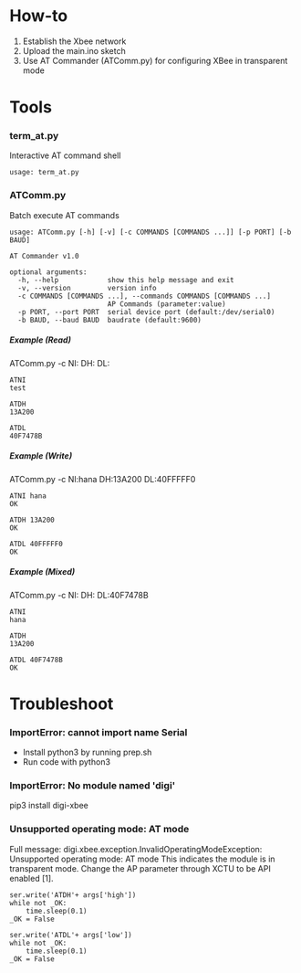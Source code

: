 How-to
=
1. Establish the Xbee network
2. Upload the main.ino sketch
3. Use AT Commander (ATComm.py) for configuring XBee in transparent mode

Tools
=
### term_at.py
Interactive AT command shell

    usage: term_at.py
    
### ATComm.py
Batch execute AT commands

    usage: ATComm.py [-h] [-v] [-c COMMANDS [COMMANDS ...]] [-p PORT] [-b BAUD]

    AT Commander v1.0

    optional arguments:
      -h, --help            show this help message and exit
      -v, --version         version info
      -c COMMANDS [COMMANDS ...], --commands COMMANDS [COMMANDS ...]
                            AP Commands (parameter:value)
      -p PORT, --port PORT  serial device port (default:/dev/serial0)
      -b BAUD, --baud BAUD  baudrate (default:9600)

##### Example (Read)
ATComm.py -c NI: DH: DL:

    ATNI
    test

    ATDH
    13A200

    ATDL
    40F7478B

##### Example (Write)
ATComm.py -c NI:hana DH:13A200 DL:40FFFFF0

    ATNI hana
    OK

    ATDH 13A200
    OK

    ATDL 40FFFFF0
    OK
##### Example (Mixed)
ATComm.py -c NI: DH: DL:40F7478B

    ATNI
    hana

    ATDH
    13A200

    ATDL 40F7478B
    OK


Troubleshoot
=
### ImportError: cannot import name Serial
- Install python3 by running prep.sh
- Run code with python3

### ImportError: No module named 'digi'
pip3 install digi-xbee

### Unsupported operating mode: AT mode
Full message: digi.xbee.exception.InvalidOperatingModeException: Unsupported operating mode: AT mode
This indicates the module is in transparent mode. Change the AP parameter through XCTU to be API enabled [1].

    ser.write('ATDH'+ args['high'])
    while not _OK:
        time.sleep(0.1)
    _OK = False

    ser.write('ATDL'+ args['low'])
    while not _OK:
        time.sleep(0.1)
    _OK = False